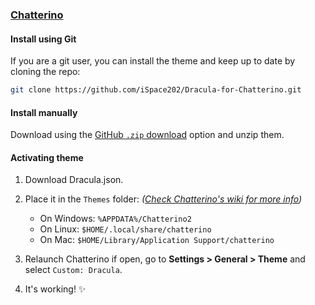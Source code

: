 ### [Chatterino](https://Chatterino.com)

#### Install using Git

If you are a git user, you can install the theme and keep up to date by cloning the repo:

```bash
git clone https://github.com/iSpace202/Dracula-for-Chatterino.git
```

#### Install manually

Download using the [GitHub `.zip` download](https://github.com/iSpace202/Dracula-for-Chatterino/archive/master.zip) option and unzip them.

#### Activating theme

1. Download Dracula.json.
2. Place it in the `Themes` folder: *([Check Chatterino's wiki for more info](https://wiki.chatterino.com/Settings/#where-is-my-chatterino-folder-located))*
    - On Windows: `%APPDATA%/Chatterino2`
    - On Linux: `$HOME/.local/share/chatterino`
    - On Mac: `$HOME/Library/Application Support/chatterino`


3. Relaunch Chatterino if open, go to **Settings > General > Theme** and select `Custom: Dracula`.
4. It's working! ✨
